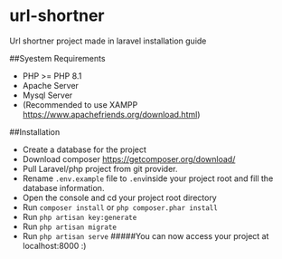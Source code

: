 # url-shortner
 Url shortner project made in laravel installation guide

##Syestem Requirements
- PHP >= PHP 8.1
- Apache Server
- Mysql Server
- (Recommended to use XAMPP https://www.apachefriends.org/download.html)

##Installation
- Create a database for the project
- Download composer https://getcomposer.org/download/
- Pull Laravel/php project from git provider.
- Rename `.env.example` file to `.env`inside your project root and fill the database information.
- Open the console and cd your project root directory
- Run `composer install` or ```php composer.phar install```
- Run `php artisan key:generate` 
- Run `php artisan migrate`
- Run `php artisan serve`
#####You can now access your project at localhost:8000 :)
